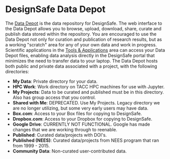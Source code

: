 # DesignSafe Data Depot

The <a href="https://www.designsafe-ci.org/data/browser/public/" target="_blank">Data Depot</a> is the data repository for DesignSafe. The web interface to the Data Depot allows you to browse, upload, download, share, curate and publish data stored within the repository. You are encouraged to use the Data Depot not only for curation and publication of research results, but as a working "scratch" area for any of your own data and work in progress. Scientific applications in the <a href="https://www.designsafe-ci.org/workspace/" target="_blank">Tools & Applications</a> area can access your Data Depot files, enabling data analysis directly in the DesignSafe portal that minimizes the need to transfer data to your laptop. The Data Depot hosts both public and private data associated with a project, with the following directories:

* **My Data**: Private directory for your data.
* **HPC Work**: Work directory on TACC HPC machines for use with Jupyter.
* **My Projects**: Data to be curated and published must be in this directory. Also has group access that you control.
* **Shared with Me**: DEPRECATED. Use My Projects. Legacy directory we are no longer utilizing, but some very early users may have data. 
* **Box.com**: Access to your Box files for copying to DesignSafe.
* **Dropbox.com**: Access to your Dropbox for copying to DesignSafe.
* **Google Drive**: CURRENTLY NOT FUNCTIONAL. Google has made changes that we are working through to reenable.
* **Published**: Curated data/projects with DOI's.
* **Published (NEES)**: Curated data/projects from NEES program that ran from 1999 - 2015.
* **Community Data**: Non-curated user-contributed data.
